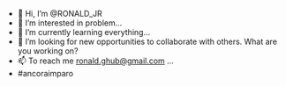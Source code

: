 - 👋 Hi, I’m @RONALD_JR
- 👀 I’m interested in problem...
- 🌱 I’m currently learning everything...
- 💞️ I’m looking for new opportunities to collaborate with others. What are you working on?
- 📫 To reach me ronald.ghub@gmail.com ...
- #ancoraimparo
